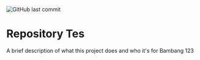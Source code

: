 
![GitHub last commit](https://img.shields.io/github/last-commit/Akhnerf24/tesRepository)

# Repository Tes

A brief description of what this project does and who it's for
Bambang 123


